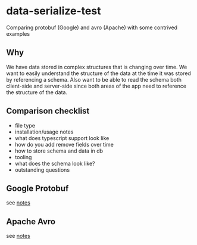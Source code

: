 # data-serialize-test

Comparing protobuf (Google) and avro (Apache) with some contrived examples

## Why

We have data stored in complex structures that is changing over time. We want to easily understand the structure of the data at the time it was stored by referencing a schema. Also want to be able to read the schema both client-side and server-side since both areas of the app need to reference the structure of the data.

## Comparison checklist

- file type
- installation/usage notes
- what does typescript support look like
- how do you add remove fields over time
- how to store schema and data in db
- tooling
- what does the schema look like?
- outstanding questions

## Google Protobuf

see [notes](./protobuf.md)

## Apache Avro

see [notes](./avro.md)
